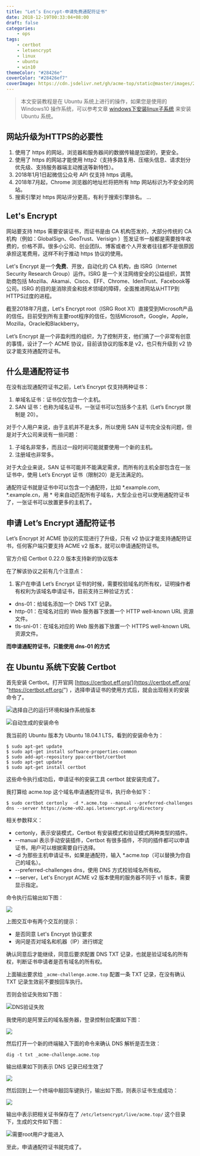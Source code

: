 ```yaml
---
title: "Let’s Encrypt-申请免费通配符证书"
date: 2018-12-19T00:33:04+08:00
draft: false
categories:
    - ops
tags:
    - certbot
    - letsencrypt
    - linux
    - ubuntu
    - win10
themeColor: "#28426e"
coverColor: "#28426ef7"
coverImage: https://cdn.jsdelivr.net/gh/acme-top/static@master/images/2021/04/20210410224247-letsencrypt.png
---
```


<info>

> 本文安装教程是在 Ubuntu 系统上进行的操作，如果您是使用的 Windows10 操作系统，可以参考文章 [windows下安装linux子系统](https://acme.top/wsl-install "windows下安装linux子系统") 来安装 Ubuntu 系统。

</info>

## 网站升级为HTTPS的必要性

1. 使用了 https 的网站，浏览器和服务器间的数据传输是加密的，更安全。
2. 使用了 https 的网站才能使用 http2（支持多路复用、压缩头信息、请求划分优先级、支持服务器端主动推送等新特性）。
3. 2018年1月1日起微信公众号 API 仅支持 https 调用。
4. 2018年7月起，Chrome 浏览器的地址栏将把所有 http 网站标识为不安全的网站。
5. 搜索引擎对 https 网站评分更高，有利于搜索引擎排名。
   ...

## Let's Encrypt

网站要支持 https 需要安装证书，而证书是由 CA 机构签发的，大部分传统的 CA 机构（例如：GlobalSign、GeoTrust、Verisign ）签发证书一般都是需要按年收费的，价格不菲。很多小公司、创业团队、博客或者个人开发者往往都不是很原因承担这笔费用，这样不利于推动 https 协议的使用。

Let's Encrypt 是一个**免费**、开放，自动化的 CA 机构，由 ISRG（Internet Security Research Group）运作。ISRG 是一个关注网络安全的公益组织，其赞助商包括 Mozilla、Akamai、Cisco、EFF、Chrome、IdenTrust、Facebook等公司。ISRG 的目的是消除资金和技术领域的障碍，全面推进网站从HTTP到HTTPS过度的进程。

截至2018年7月底，Let's Encrypt root（ISRG Root X1）直接受到Microsoft产品的信任。目前受到所有主要root程序的信任，包括Microsoft，Google，Apple，Mozilla，Oracle和Blackberry。

Let’s Encrypt 是一个非盈利性的组织，为了控制开支，他们搞了一个非常有创意的事情，设计了一个 ACME 协议，目前该协议的版本是 v2，也只有升级到 v2 协议才能支持通配符证书。

## 什么是通配符证书

在没有出现通配符证书之前，Let’s Encrypt 仅支持两种证书：

1. 单域名证书：证书仅仅包含一个主机。
2. SAN 证书：也称为域名证书，一张证书可以包括多个主机（Let’s Encrypt 限制是 20）。

对于个人用户来说，由于主机并不是太多，所以使用 SAN 证书完全没有问题，但是对于大公司来说有一些问题：

1. 子域名非常多，而且过一段时间可能就要使用一个新的主机。
2. 注册域也非常多。

对于大企业来说，SAN 证书可能并不能满足需求，而所有的主机全部包含在一张证书中，使用 Let’s Encrypt 证书（限制20）是无法满足的。

通配符证书就是证书中可以包含一个通配符，比如 *.example.com, *.example.cn，用 * 号来自动匹配所有子域名，大型企业也可以使用通配符证书了，一张证书可以放置更多的主机了。

## 申请 Let’s Encrypt 通配符证书

Let’s Encrypt 对 ACME 协议的实现进行了升级，只有 v2 协议才能支持通配符证书，任何客户端只要支持 ACME v2 版本，就可以申请通配符证书。

官方介绍 Certbot 0.22.0 版本支持新的协议版本

在了解该协议之前有几个注意点：

1. 客户在申请 Let’s Encrypt 证书的时候，需要校验域名的所有权，证明操作者有权利为该域名申请证书，目前支持三种验证方式：

- dns-01：给域名添加一个 DNS TXT 记录。
- http-01：在域名对应的 Web 服务器下放置一个 HTTP well-known URL 资源文件。
- tls-sni-01：在域名对应的 Web 服务器下放置一个 HTTPS well-known URL 资源文件。

**而申请通配符证书，只能使用 dns-01 的方式**

## 在 Ubuntu 系统下安装 Certbot

首先安装 Certbot。打开官网 [https://certbot.eff.org/](https://certbot.eff.org/ "https://certbot.eff.org/") ，选择申请证书的使用方式后，就会出现相关的安装命令了。

![选择自己的运行环境和操作系统版本](https://cdn.jsdelivr.net/gh/acme-top/static@master/images/2021/04/20210410204543-paste-ddacdb0f1cd409ccb492967bd140957c-1.png)

![自动生成的安装命令](https://cdn.jsdelivr.net/gh/acme-top/static@master/images/2021/04/20210410204556-paste-3f5ec54c65fed0c59f0df4ef92154dab-1.png)

我当前的 Ubuntu 版本为 Ubuntu 18.04.1 LTS，看到的安装命令为：

```shell
$ sudo apt-get update
$ sudo apt-get install software-properties-common
$ sudo add-apt-repository ppa:certbot/certbot
$ sudo apt-get update
$ sudo apt-get install certbot 
```

这些命令执行成功后，申请证书的安装工具 certbot 就安装完成了。

我打算给 acme.top 这个域名申请通配符证书，执行命令如下：

```shell
$ sudo certbot certonly  -d *.acme.top --manual --preferred-challenges dns --server https://acme-v02.api.letsencrypt.org/directory
```

相关参数释义：

- certonly，表示安装模式，Certbot 有安装模式和验证模式两种类型的插件。
- --manual 表示手动安装插件，Certbot 有很多插件，不同的插件都可以申请证书，用户可以根据需要自行选择。
- -d 为那些主机申请证书，如果是通配符，输入 *.acme.top（可以替换为你自己的域名）。
- --preferred-challenges dns，使用 DNS 方式校验域名所有权。
- --server，Let's Encrypt ACME v2 版本使用的服务器不同于 v1 版本，需要显示指定。

命令执行后输出如下图：

![](https://cdn.jsdelivr.net/gh/acme-top/static@master/images/2021/04/20210410204608-paste-9921c9053833eb559cf67c1e67e0abde-1.png)

上图交互中有两个交互的提示：

- 是否同意 Let's Encrypt 协议要求
- 询问是否对域名和机器（IP）进行绑定

确认同意后才能继续，同意后要求配置 DNS TXT 记录，也就是验证域名的所有权，判断证书申请者是否有域名的所有权。

上面输出要求给 `_acme-challenge.acme.top` 配置一条 TXT 记录，在没有确认 TXT 记录生效前不要按回车执行。

否则会验证失败如下图：

![DNS验证失败](https://cdn.jsdelivr.net/gh/acme-top/static@master/images/2021/04/20210410204808-paste-5fff6665685b69f28b03f4f13162a9b5-1.png)

我使用的是阿里云的域名服务器，登录控制台配置如下图：

![](https://cdn.jsdelivr.net/gh/acme-top/static@master/images/2021/04/20210410204815-paste-418a153f2680edce320e1c2af85a2667-1.png)

然后打开一个新的终端输入下面的命令来确认 DNS 解析是否生效：

```shell
dig -t txt _acme-challenge.acme.top
```

输出结果如下则表示 DNS 记录已经生效了

![](https://cdn.jsdelivr.net/gh/acme-top/static@master/images/2021/04/20210410204825-paste-ee55e4169a94b1b6e41c177881555f45-1.png)

然后回到上一个终端中敲回车键执行，输出如下图，则表示证书生成成功：

![](https://cdn.jsdelivr.net/gh/acme-top/static@master/images/2021/04/20210410204831-paste-8001ed1b178ded5a15dcf32a998d44f1-1.png)

输出中表示把相关证书保存在了 `/etc/letsencrypt/live/acme.top/` 这个目录下，生成的文件如下图：

![需要root用户才能进入](https://cdn.jsdelivr.net/gh/acme-top/static@master/images/2021/04/20210410204839-paste-21ebbcfe4ea164c04160939381711a0b-1.png)

至此，申请通配符证书就完成了。

